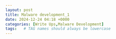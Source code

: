 ```yaml
---
layout: post
title: Malware development_1
date: 2024-12-24 04:18 +0000
categories: [Write Ups,Malware Development]
tags:   # TAG names should always be lowercase
---
```

